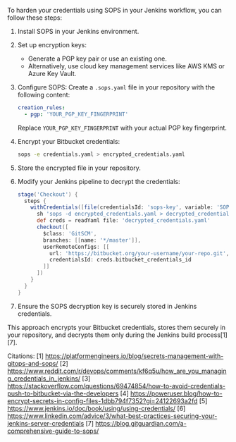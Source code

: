 To harden your credentials using SOPS in your Jenkins workflow, you can follow these steps:

1. Install SOPS in your Jenkins environment.

2. Set up encryption keys:
   - Generate a PGP key pair or use an existing one.
   - Alternatively, use cloud key management services like AWS KMS or Azure Key Vault.

3. Configure SOPS:
   Create a `.sops.yaml` file in your repository with the following content:
   ```yaml
   creation_rules:
     - pgp: 'YOUR_PGP_KEY_FINGERPRINT'
   ```
   Replace `YOUR_PGP_KEY_FINGERPRINT` with your actual PGP key fingerprint.

4. Encrypt your Bitbucket credentials:
   ```bash
   sops -e credentials.yaml > encrypted_credentials.yaml
   ```

5. Store the encrypted file in your repository.

6. Modify your Jenkins pipeline to decrypt the credentials:
   ```groovy
   stage('Checkout') {
     steps {
       withCredentials([file(credentialsId: 'sops-key', variable: 'SOPS_KEY')]) {
         sh 'sops -d encrypted_credentials.yaml > decrypted_credentials.yaml'
         def creds = readYaml file: 'decrypted_credentials.yaml'
         checkout([
           $class: 'GitSCM',
           branches: [[name: '*/master']],
           userRemoteConfigs: [[
             url: 'https://bitbucket.org/your-username/your-repo.git',
             credentialsId: creds.bitbucket_credentials_id
           ]]
         ])
       }
     }
   }
   ```

7. Ensure the SOPS decryption key is securely stored in Jenkins credentials.

This approach encrypts your Bitbucket credentials, stores them securely in your repository, and decrypts them only during the Jenkins build process[1][7].

Citations:
[1] https://platformengineers.io/blog/secrets-management-with-gitops-and-sops/
[2] https://www.reddit.com/r/devops/comments/kf6q5u/how_are_you_managing_credentials_in_jenkins/
[3] https://stackoverflow.com/questions/69474854/how-to-avoid-credentials-push-to-bitbucket-via-the-developers
[4] https://poweruser.blog/how-to-encrypt-secrets-in-config-files-1dbb794f7352?gi=24122693a2fd
[5] https://www.jenkins.io/doc/book/using/using-credentials/
[6] https://www.linkedin.com/advice/3/what-best-practices-securing-your-jenkins-server-credentials
[7] https://blog.gitguardian.com/a-comprehensive-guide-to-sops/
